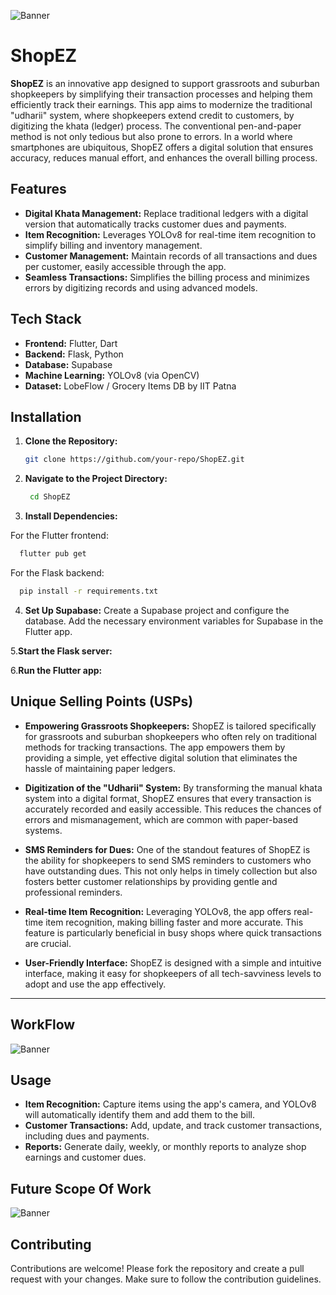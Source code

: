 ![Banner](https://pbs.twimg.com/profile_banners/1669056908463083520/1724575734/1080x360)

# ShopEZ

**ShopEZ** is an innovative app designed to support grassroots and suburban shopkeepers by simplifying their transaction processes and helping them efficiently track their earnings. This app aims to modernize the traditional "udharii" system, where shopkeepers extend credit to customers, by digitizing the khata (ledger) process.
The conventional pen-and-paper method is not only tedious but also prone to errors. In a world where smartphones are ubiquitous, ShopEZ offers a digital solution that ensures accuracy, reduces manual effort, and enhances the overall billing process.

## Features

- **Digital Khata Management:** Replace traditional ledgers with a digital version that automatically tracks customer dues and payments.
- **Item Recognition:** Leverages YOLOv8 for real-time item recognition to simplify billing and inventory management.
- **Customer Management:** Maintain records of all transactions and dues per customer, easily accessible through the app.
- **Seamless Transactions:** Simplifies the billing process and minimizes errors by digitizing records and using advanced models.
  
## Tech Stack

- **Frontend:** Flutter, Dart
- **Backend:** Flask, Python
- **Database:** Supabase
- **Machine Learning:** YOLOv8 (via OpenCV)
- **Dataset:** LobeFlow / Grocery Items DB by IIT Patna

## Installation

1. **Clone the Repository:**
   ```bash
   git clone https://github.com/your-repo/ShopEZ.git

2. **Navigate to the Project Directory:**
   ```bash
    cd ShopEZ
3. **Install Dependencies:**

  For the Flutter frontend:
  ```bash
    flutter pub get
  ```
  For the Flask backend:
  ```bash
    pip install -r requirements.txt
```
 4. **Set Up Supabase:**
    Create a Supabase project and configure the database.
    Add the necessary environment variables for Supabase in the Flutter app.

  5.**Start the Flask server:**
  
  6.**Run the Flutter app:**

## Unique Selling Points (USPs)

- **Empowering Grassroots Shopkeepers:** ShopEZ is tailored specifically for grassroots and suburban shopkeepers who often rely on traditional methods for tracking transactions. The app empowers them by providing a simple, yet effective digital solution that eliminates the hassle of maintaining paper ledgers.

- **Digitization of the "Udharii" System:** By transforming the manual khata system into a digital format, ShopEZ ensures that every transaction is accurately recorded and easily accessible. This reduces the chances of errors and mismanagement, which are common with paper-based systems.

- **SMS Reminders for Dues:** One of the standout features of ShopEZ is the ability for shopkeepers to send SMS reminders to customers who have outstanding dues. This not only helps in timely collection but also fosters better customer relationships by providing gentle and professional reminders.

- **Real-time Item Recognition:** Leveraging YOLOv8, the app offers real-time item recognition, making billing faster and more accurate. This feature is particularly beneficial in busy shops where quick transactions are crucial.

- **User-Friendly Interface:** ShopEZ is designed with a simple and intuitive interface, making it easy for shopkeepers of all tech-savviness levels to adopt and use the app effectively.

--- 
## WorkFlow
![Banner](https://i.imgur.com/LfWuvKB.png)

## Usage

- **Item Recognition:** Capture items using the app's camera, and YOLOv8 will automatically identify them and add them to the bill.
- **Customer Transactions:** Add, update, and track customer transactions, including dues and payments.
- **Reports:** Generate daily, weekly, or monthly reports to analyze shop earnings and customer dues.

## Future Scope Of Work
![Banner](https://i.imgur.com/3OK6vSv.png)

## Contributing

Contributions are welcome! Please fork the repository and create a pull request with your changes. Make sure to follow the contribution guidelines.
